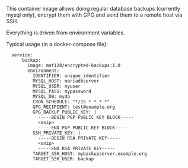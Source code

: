 This container image allows doing regular database backups (currently mysql only),
encrypt them with GPG and send them to a remote host via SSH.

Everything is driven from environment variables.

Typical usage (in a docker-compose file):

      service:
          backup:
            image: mat128/encrypted-backups:1.0
            environment:
              IDENTIFIER: unique_identifier
              MYSQL_HOST: mariadbserver
              MYSQL_USER: myuser
              MYSQL_PASS: mypassword
              MYSQL_DB: mydb
              CRON_SCHEDULE: "*/15 * * * *"
              GPG_RECIPIENT: test@example.org
              GPG_BACKUP_PUBLIC_KEY: |
                -----BEGIN PGP PUBLIC KEY BLOCK-----
                <snip>
                -----END PGP PUBLIC KEY BLOCK-----
              SSH_PRIVATE_KEY: |
                -----BEGIN RSA PRIVATE KEY-----
                <snip>
                -----END RSA PRIVATE KEY-----
              TARGET_SSH_HOST: mybackupserver.example.org
              TARGET_SSH_USER: backup
